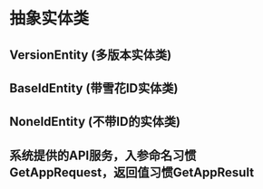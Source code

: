 # 抽象实体类

## VersionEntity (多版本实体类)

## BaseIdEntity (带雪花ID实体类)

## NoneIdEntity (不带ID的实体类)

## 系统提供的API服务，入参命名习惯GetAppRequest，返回值习惯GetAppResult
